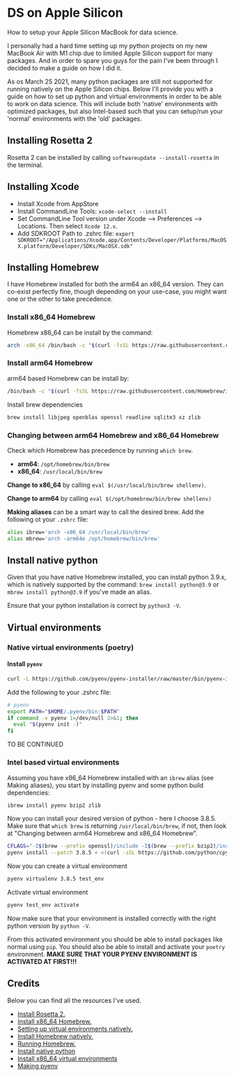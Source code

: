 # DS on Apple Silicon
How to setup your Apple Silicon MacBook for data science.

I personally had a hard time setting up my python projects on my new MacBook Air with M1 chip due to limited Apple Silicon support for many packages. And in order to spare you guys for the pain I've been through I decided to make a guide on how I did it.

As os March 25 2021, many python packages are still not supported for running natively on the Apple Silicon chips. Below I'll provide you with a guide on how to set up python and virtual environments in order to be able to work on data science. This will include both 'native' environments with optimized packages, but also Intel-based such that you can setup/run your 'normal' environments with the 'old' packages. 

## Installing Rosetta 2

Rosetta 2 can be installed by calling `softwareupdate --install-rosetta` in the terminal.

## Installing Xcode

- Install Xcode from AppStore
- Install CommandLine Tools: `xcode-select --install`
- Set CommandLine Tool version under Xcode --> Preferences --> Locations. Then select `Xcode 12.x`.
- Add SDKROOT Path to .zshrc file: `export SDKROOT="/Applications/Xcode.app/Contents/Developer/Platforms/MacOSX.platform/Developer/SDKs/MacOSX.sdk"`

## Installing Homebrew

I have Homebrew installed for both the arm64 an x86_64 version. They can co-exist perfectly fine, though depending on your use-case, you might want one or the other to take precedence. 

### Install x86_64 Homebrew 

Homebrew x86_64 can be install by the command:

```bash
arch -x86_64 /bin/bash -c "$(curl -fsSL https://raw.githubusercontent.com/Homebrew/install/master/install.sh)"
```


### Install arm64 Homebrew

arm64 based Homebrew can be install by:

```bash
/bin/bash -c "$(curl -fsSL https://raw.githubusercontent.com/Homebrew/install/HEAD/install.sh)"
```

Install brew dependencies

```bash
brew install libjpeg openblas openssl readline sqlite3 xz zlib
```

### Changing between arm64 Homebrew and x86_64 Homebrew 

Check which Homebrew has precedence by running `which brew`.
- **arm64**: `/opt/homebrew/bin/brew`
- **x86_64**: `/usr/local/bin/brew`

**Change to x86_64** by calling `eval $(/usr/local/bin/brew shellenv)`.

**Change to arm64** by calling `eval $(/opt/homebrew/bin/brew shellenv)`

**Making aliases** can be a smart way to call the desired brew. Add the following ot your `.zshrc` file:
```bash
alias ibrew='arch -x86_64 /usr/local/bin/brew'
alias mbrew='arch -arm64e /opt/homebrew/bin/brew'
```

## Install native python

Given that you have native Homebrew installed, you can install python 3.9.x, which is natively supported by the command:
`brew install python@3.9` or `mbrew install python@3.9` if you've made an alias. 

Ensure that your python installation is correct by `python3 -V`.

## Virtual environments

### Native virtual environments (poetry)

#### Install `pyenv`

```bash
curl -L https://github.com/pyenv/pyenv-installer/raw/master/bin/pyenv-installer | bash
```

Add the following to your .zshrc file:

```bash
# pyenv
export PATH="$HOME/.pyenv/bin:$PATH"
if command -v pyenv 1>/dev/null 2>&1; then
  eval "$(pyenv init -)"
fi
```

TO BE CONTINUED

### Intel based virtual environments

Assuming you have x86_64 Homebrew installed with an `ibrew` alias (see Making aliases), you start by installing pyenv and some python build dependencies:

```bash
ibrew install pyenv bzip2 zlib
```

Now you can install your desired version of python - here I choose 3.8.5. Make sure that `which brew` is returning `/usr/local/bin/brew`, if not, then look at "Changing between arm64 Homebrew and x86_64 Homebrew".

```bash
CFLAGS="-I$(brew --prefix openssl)/include -I$(brew --prefix bzip2)/include -I$(brew --prefix readline)/include -I$(xcrun --show-sdk-path)/usr/include" LDFLAGS="-L$(brew --prefix openssl)/lib -L$(brew --prefix readline)/lib -L$(brew --prefix zlib)/lib -L$(brew --prefix bzip2)/lib" \
pyenv install --patch 3.8.5 < <(curl -sSL https://github.com/python/cpython/commit/8ea6353.patch\?full_index\=1)
```

Now you can create a virtual environment

```bash
pyenv virtualenv 3.8.5 test_env
```

Activate virtual environment

```bash
pyenv test_env activate
```

Now make sure that your environment is installed correctly with the right python version by `python -V`.

From this activated environment you should be able to install packages like normal using `pip`. You should also be able to install and activate your `poetry` environment. **MAKE SURE THAT YOUR PYENV ENVIRONMENT IS ACTIVATED AT FIRST!!!**

## Credits

Below you can find all the resources I've used.

- [Install Rosetta 2.](https://osxdaily.com/2020/12/04/how-install-rosetta-2-apple-silicon-mac/)
- [Install x86_64 Homebrew.](https://stackoverflow.com/questions/65349982/issues-installing-python-3-x-via-pyenv)
- [Setting up virtual environments natively.](https://github.com/rybodiddly/Poetry-Pyenv-Homebrew-Numpy-TensorFlow-on-Apple-Silicon-M1)
- [Install Homebrew natively.](https://osxdaily.com/2021/02/06/installing-homebrew-apple-silicon-mac-native/)
- [Running Homebrew.](https://stackoverflow.com/questions/64882584/how-to-run-the-homebrew-installer-under-rosetta-2-on-m1-macbook/64883440#64883440)
- [Install native python](https://stackoverflow.com/questions/66037766/how-to-install-python-3-9-1-natively-support-to-apple-silicon)
- [Install x86_64 virtual environments](https://stackoverflow.com/questions/65349982/issues-installing-python-3-x-via-pyenv)
- [Making pyenv](https://medium.com/python-every-day/python-development-on-macos-with-pyenv-virtualenv-ec583b92934c)